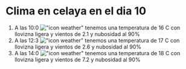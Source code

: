 # Clima en celaya en el dia 10

1. A las 10:0 !["icon weather"](http://openweathermap.org/img/w/09d.png) tenemos una temperatura de 16 C con llovizna ligera y  vientos de 2.1 y nubosidad al 90%
1. A las 12:3 !["icon weather"](http://openweathermap.org/img/w/09d.png) tenemos una temperatura de 17 C con llovizna ligera y  vientos de 2.6 y nubosidad al 90%
1. A las 14:0 !["icon weather"](http://openweathermap.org/img/w/09d.png) tenemos una temperatura de 18 C con llovizna ligera y  vientos de 7.2 y nubosidad al 90%
